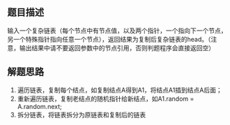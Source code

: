 ## 题目描述
输入一个复杂链表（每个节点中有节点值，以及两个指针，一个指向下一个节点，另一个特殊指针指向任意一个节点），返回结果为复制后复杂链表的head。（注意，输出结果中请不要返回参数中的节点引用，否则判题程序会直接返回空）

## 解题思路
1. 遍历链表，复制每个结点，如复制结点A得到A1，将结点A1插到结点A后面；
2. 重新遍历链表，复制老结点的随机指针给新结点，如A1.random = A.random.next;
3. 拆分链表，将链表拆分为原链表和复制后的链表
